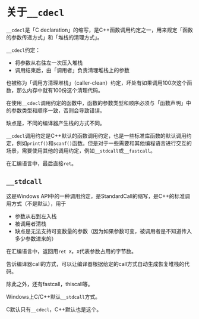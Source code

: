 # 关于`__cdecl`

`__cdecl`是「C declaration」的缩写，是C++函数调用约定之一，用来规定「函数的参数传递方式」和「堆栈的清理方式」。

`__cdecl`约定：

-   将参数从右往左一次压入堆栈
-   调用结束后，由「调用者」负责清理堆栈上的参数

也被称为「调用方清理堆栈」（caller-clean）约定，坏处有如果调用100次这个函数，那么内存中就有100份这个清理代码。



在使用`__cdecl`调用约定的函数中，函数的参数类型和顺序必须与「函数声明」中的参数类型和顺序一致，否则会导致错误。

缺点是，不同的编译器产生栈的方式不同。

`__cdecl`调用约定是C++默认的函数调用约定，也是一些标准库函数的默认调用约定，例如`printf()`和`scanf()`函数。但是对于一些需要和其他编程语言进行交互的场景，需要使用其他的调用约定，例如`__stdcall`或`__fastcall`。

在汇编语言中，最后直接`ret`。

## `__stdcall`

这是Windows API中的一种调用约定，是StandardCall的缩写，是C++的标准调用方式（不是默认），用于

-   参数从右到左入栈
-   被调用者清栈
-   缺点是无法支持可变数量的参数（因为如果参数可变，被调用者是不知道传入多少参数进来的）

在汇编语言中，返回用`ret X`，`X`代表参数占用的字节数。



告诉编译器call的方式，可以让编译器根据给定的call方式自动生成恢复堆栈的代码。



除此之外，还有fastcall，thiscall等。



Windows上C/C++默认`__stdcall`方式。

C默认只有`__cdecl`，C++默认也是这个。